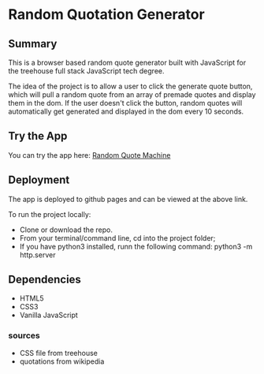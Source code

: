 # Random Quotation Generator

## Summary

This is a browser based random quote generator built with JavaScript for the treehouse full stack JavaScript tech degree.

The idea of the project is to allow a user to click the generate quote button, which will pull a random quote from an array of premade quotes and display them in the dom. If the user doesn't click the button, random quotes will automatically get generated and displayed in the dom every 10 seconds.

## Try the App
You can try the app here: [Random Quote Machine](https://kevincurtisdev.github.io/random-quotes/)

## Deployment

The app is deployed to github pages and can be viewed at the above link.

To run the project locally: 

* Clone or download the repo.
* From your terminal/command line, cd into the project folder;
* If you have python3 installed, runn the following command: python3 -m http.server

## Dependencies

* HTML5
* CSS3
* Vanilla JavaScript

### sources

* CSS file from treehouse
* quotations from wikipedia